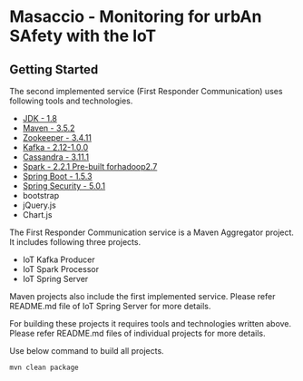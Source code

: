 # Masaccio - Monitoring for urbAn SAfety with the IoT

## Getting Started

The second implemented service (First Responder Communication) uses following tools and technologies.

* [JDK - 1.8](http://www.oracle.com/technetwork/java/javase/downloads/jdk8-downloads-2133151.html)
* [Maven - 3.5.2](https://maven.apache.org/download.cgi)
* [Zookeeper - 3.4.11](https://zookeeper.apache.org)
* [Kafka - 2.12-1.0.0](http://kafka.apache.org/downloads.html) 
* [Cassandra - 3.11.1](http://cassandra.apache.org/download/)
* [Spark - 2.2.1 Pre-built forhadoop2.7](http://spark.apache.org/downloads.html)
* [Spring Boot - 1.5.3](https://mvnrepository.com/artifact/org.springframework.boot/spring-boot/1.3.5.RELEASE)
* [Spring Security - 5.0.1](https://projects.spring.io/spring-security/) 
* bootstrap
* jQuery.js
* Chart.js

The First Responder Communication service is a Maven Aggregator project. It includes following three projects.

* IoT Kafka Producer
* IoT Spark Processor
* IoT Spring Server

Maven projects also include the first implemented service. Please refer README.md file of IoT Spring Server for more details.

For building these projects it requires tools and technologies written above. Please refer README.md files of individual projects for more details.

Use below command to build all projects.

```
mvn clean package
```
